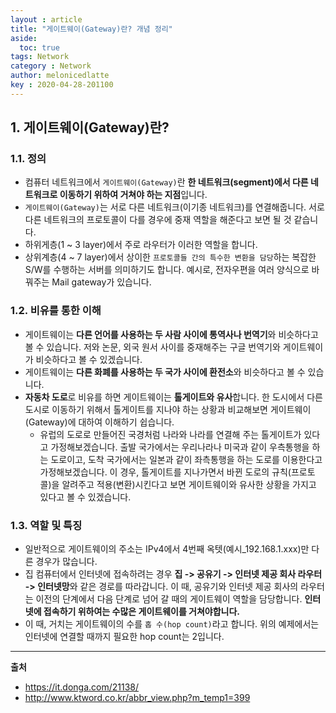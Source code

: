 ```yaml
---
layout : article
title: "게이트웨이(Gateway)란? 개념 정리"
aside:
  toc: true
tags: Network
category : Network
author: melonicedlatte  
key : 2020-04-28-201100
---     
```


## 1. 게이트웨이(Gateway)란?

### 1.1. 정의

- 컴퓨터 네트워크에서 `게이트웨이(Gateway)`란 **한 네트워크(segment)에서 다른 네트워크로 이동하기 위하여 거쳐야 하는 지점**입니다.
- `게이트웨이(Gateway)`는 서로 다른 네트워크(이기종 네트워크)를 연결해줍니다. 서로 다른 네트워크의 프로토콜이 다를 경우에 중재 역할을 해준다고 보면 될 것 같습니다.
- 하위게층(1 ~ 3 layer)에서 주로 라우터가 이러한 역할을 합니다. 
- 상위계층(4 ~ 7 layer)에서 상이한 `프로토콜들 간의 특수한 변환을 담당`하는 복잡한 S/W를 수행하는 서버를 의미하기도 합니다. 예시로, 전자우편을 여러 양식으로 바꿔주는 Mail gateway가 있습니다. 

### 1.2. 비유를 통한 이해 
- 게이트웨이는 **다른 언어를 사용하는 두 사람 사이에 통역사나 번역기**와 비슷하다고 볼 수 있습니다. 저와 논문, 외국 원서 사이를 중재해주는 구글 번역기와 게이트웨이가 비슷하다고 볼 수 있겠습니다.
- 게이트웨이는 **다른 화폐를 사용하는 두 국가 사이에 환전소**와 비슷하다고 볼 수 있습니다. 
- **자동차 도로**로 비유를 하면 게이트웨이는 **톨게이트와 유사**합니다. 한 도시에서 다른 도시로 이동하기 위해서 톨게이트를 지나야 하는 상황과 비교해보면 게이트웨이(Gateway)에 대하여 이해하기 쉽습니다. 
  - 유럽의 도로로 만들어진 국경처럼 나라와 나라를 연결해 주는 톨게이트가 있다고 가정해보겠습니다. 출발 국가에서는 우리나라나 미국과 같이 우측통행을 하는 도로이고, 도착 국가에서는 일본과 같이 좌측통행을 하는 도로를 이용한다고 가정해보겠습니다. 이 경우, 톨게이트를 지나가면서 바뀐 도로의 규칙(프로토콜)을 알려주고 적용(변환)시킨다고 보면 게이트웨이와 유사한 상황을 가지고 있다고 볼 수 있겠습니다. 

### 1.3. 역할 및 특징

- 일반적으로 게이트웨이의 주소는 IPv4에서 4번째 옥텟(예시_192.168.1.xxx)만 다른 경우가 많습니다.
- 집 컴퓨터에서 인터넷에 접속하려는 경우 **집 -> 공유기 -> 인터넷 제공 회사 라우터 -> 인터넷망**와 같은 경로를 따라갑니다. 이 때, 공유기와 인터넷 제공 회사의 라우터는 이전의 단계에서 다음 단계로 넘어 갈 때의 게이트웨이 역할을 담당합니다. **인터넷에 접속하기 위하여는 수많은 게이트웨이를 거쳐야합니다.**
- 이 때, 거치는 게이트웨이의 수를 `홉 수(hop count)`라고 합니다. 위의 예제에서는 인터넷에 연결할 때까지 필요한 hop count는 2입니다. 

---

**출처**

- https://it.donga.com/21138/
- http://www.ktword.co.kr/abbr_view.php?m_temp1=399
